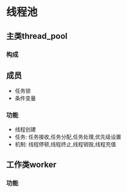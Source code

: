 # 线程池

## 主类thread_pool

### 构成

## 成员

- 任务锁
- 条件变量

### 功能

- 线程创建
- 任务: 任务接收,任务分配,任务处理,优先级设置
- 机制: 线程停顿,线程终止,线程销毁,线程充值

## 工作类worker

### 功能



